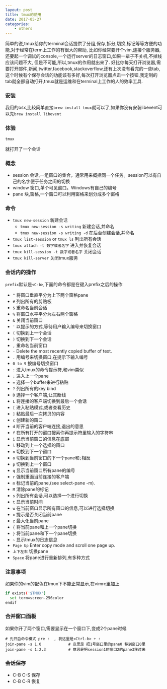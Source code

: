```yaml
---
layout: post
title: tmux的使用
date: 2017-05-27
categories: 
    - others
---
```




简单的说,tmux给你的terminal会话提供了分组,保存,拆分,切换,标记等等方便的功能,对于经常在term上工作的有很大的帮助,
比如你经常要开个vim,连接个服务器,还要起一个调试的console,一个运行server的日志窗口,如果一辈子不关机,不掉线应该问题不大,
但是不可能,所以,tmux的作用就出来了. 好比你每天打开浏览器,需要打开邮件,新闻,twitter,facebook,stackoverflow,还有上次没有看完的一些tab,
这个时候有个保存会话的功能该有多好,每次打开浏览器点击一个按钮,我定制的tab就全部自动打开,tmux就是运维和在terminal上工作的人的效率工具.




### 安装

我用的osx,比较简单直接`brew install tmux`就可以了,如果你没有安装libevent可以先`brew install libevent`


### 体验

```
tmux
```

就打开了一个会话

### 概念

* session                                   会话,一组窗口的集合，通常用来概括同一个任务。session可以有自己的名字便于任务之间的切换
* window                                    窗口,单个可见窗口。Windows有自己的编号
* pane                                      块,窗格,一个窗口可以利用窗格来划分成多个窗格

### 命令
* `tmux new-session`                        新建会话
    - `tmux new-session -s writing`             新建会话,并命名
    - `tmux new-session -s writing -d`          在后台创建会话,并命名
* `tmux list-session` or `tmux ls`          列出所有会话
* `tmux attach -t 数字或者名字`             进入并恢复会话
* `tmux kill-session -t 数字或者名字`       关闭会话
* `tmux kill-server`                        关闭tmux服务


### 会话内的操作

`prefix`默认是`<C-b>`,下面的命令都是在键入prefix之后的操作

* `"`           将窗口垂直平分为上下两个窗格pane
* `#`           列出所有的剪贴板
* `$`           重命名当前会话
* `%`           将窗口水平平分为左右两个窗格
* `&`           关闭当前窗口
* `'`           以提示的方式,等待用户输入编号来切换窗口
* `(`           切换到上一个会话
* `)`           切换到下一个会话
* `,`           重命名当前窗口
* `-`           Delete the most recently copied buffer of text.
* `.`           用编号来切换窗口,在提示下输入编号
* `0 to 9`      按编号切换窗口
* `:`           进入tmux的命令提示符,和vim类似
* `;`           进入上一个pane
* `=`           选择一个buffer来进行粘贴
* `?`           列出所有的key bind
* `D`           选择一个客户端,让其断线
* `L`           将连接的客户端切换到最后一个会话
* `[`           进入粘贴模式,或者查看历史
* `]`           粘贴最后一次拷贝的内容
* `c`           创建新的窗口
* `d`           断开当前的客户端连接,退出的意思
* `f`           在所有打开的窗口搜索你再提示符里输入的字符串
* `i`           显示当前窗口的信息在底部
* `l`           移动到上一个选择的窗口
* `n`           切换到下一个窗口
* `o`           切换到当前窗口的下一个pane和`;`相反
* `p`           切换到上一个窗口
* `q`           显示当前窗口所有pane的编号
* `r`           强制重画当前连接的客户端
* `m`           标记当前的pane,(see select-pane -m).
* `M`           清除pane的标记
* `s`           列出所有会话,可以选择一个进行切换
* `t`           显示当前时间
* `w`           在当前窗口显示所有窗口的信息,可以进行选择切换
* `x`           提示是否关闭当前pane
* `z`           最大化当前pane
* `{`           将当前pane和上一个pane切换
* `}`           将当前pane和下一个pane切换
* `~`           显示tmux的日志信息
* `Page Up`     Enter copy mode and scroll one page up.
* `上下左右`    切换pane
* `Space`       将pane进行重新排列,有多种方式

### 注意事项


如果你的vim的配色在tmux下不能正常显示,在vimrc里加上

```bash
if exists('$TMUX')
  set term=screen-256color
endif
```


### 合并窗口面板

如果你开了两个窗口,需要显示在一个窗口下,变成2个pane时候

```
# 先开启命令模式 pre :  , 我这里是<Ctrl-b> + :
join-pane -s 1.0			# 意思是 把1号窗口里的pane0 移到窗口0里
join-pane -s 1:2.3			# 意思是把session1的窗口2的pane3移过来
```


### 会话保存

* C-B C-S 保存
* C-B C-R 恢复








